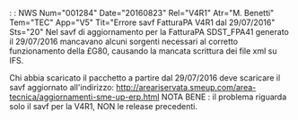  :  : NWS Num="001284" Date="20160823" Rel="V4R1" Atr="M. Benetti" Tem="TEC" App="V5" Tit="Errore savf FatturaPA V4R1 dal 29/07/2016" Sts="20"
Nel savf di aggiornamento per la FatturaPA SDST_FPA41 generato il 29/07/2016 mancavano alcuni sorgenti necessari al corretto funzionamento della £G80, causando la mancata scrittura dei file xml su IFS.

Chi abbia scaricato il pacchetto a partire dal 29/07/2016 deve scaricare il savf aggiornato all'indirizzo: http://areariservata.smeup.com/area-tecnica/aggiornamenti-sme-up-erp.html 
NOTA BENE :  il problema riguarda solo il savf per la V4R1, NON le release precedenti.
